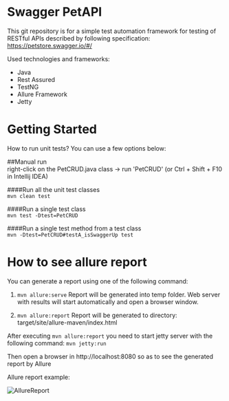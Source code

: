 # Swagger PetAPI

This git repository is for a simple test automation framework for testing of RESTful APIs described by following
specification: https://petstore.swagger.io/#/

Used technologies and frameworks:
- Java
- Rest Assured
- TestNG
- Allure Framework
- Jetty

# Getting Started

How to run unit tests? You can use a few options below:

##Manual run  
right-click on the PetCRUD.java class -> run 'PetCRUD' (or Ctrl + Shift + F10 in Intellij IDEA)

####Run all the unit test classes  
```mvn clean test```

####Run a single test class  
```mvn test -Dtest=PetCRUD```

####Run a single test method from a test class  
```mvn -Dtest=PetCRUD#testA_isSwaggerUp test```


# How to see allure report

You can generate a report using one of the following command:

1) ```mvn allure:serve```
Report will be generated into temp folder. Web server with results will start automatically and open a browser window.

2) ```mvn allure:report```
Report will be generated tо directory: target/site/allure-maven/index.html

After executing ```mvn allure:report``` you need to start jetty server with the following command:
```mvn jetty:run```

Then open a browser in http://localhost:8080 so as to see the generated report by Allure

Allure report example: 

![AllureReport](https://github.com/Usertiron/PetAPI/blob/master/allure_example/AllureReport.gif)
